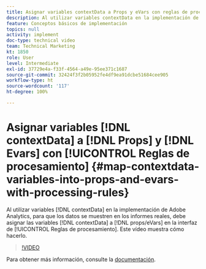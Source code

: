 ```yaml
---
title: Asignar variables contextData a Props y eVars con reglas de procesamiento
description: Al utilizar variables contextData en la implementación de Adobe Analytics, para que los datos se muestren en informes reales, debe asignar las variables contextData a Props/eVars en la interfaz de reglas de procesamiento. Este vídeo muestra cómo hacerlo.
feature: Conceptos básicos de implementación
topics: null
activity: implement
doc-type: technical video
team: Technical Marketing
kt: 1850
role: User
level: Intermediate
exl-id: 37729e4a-f33f-4564-a49e-95ee371c1687
source-git-commit: 32424f3f2b05952fe4df9ea91dcbe51684cee905
workflow-type: ht
source-wordcount: '117'
ht-degree: 100%

---
```


# Asignar variables [!DNL contextData] a [!DNL Props] y [!DNL Evars] con [!UICONTROL Reglas de procesamiento] {#map-contextdata-variables-into-props-and-evars-with-processing-rules}

Al utilizar variables [!DNL contextData] en la implementación de Adobe Analytics, para que los datos se muestren en los informes reales, debe asignar las variables [!DNL contextData] a [!DNL props/eVars] en la interfaz de [!UICONTROL Reglas de procesamiento]. Este vídeo muestra cómo hacerlo.

>[!VIDEO](https://video.tv.adobe.com/v/26124/?quality=12)

Para obtener más información, consulte la [documentación](https://marketing.adobe.com/resources/help/es_ES/reference/processing_rules.html).
